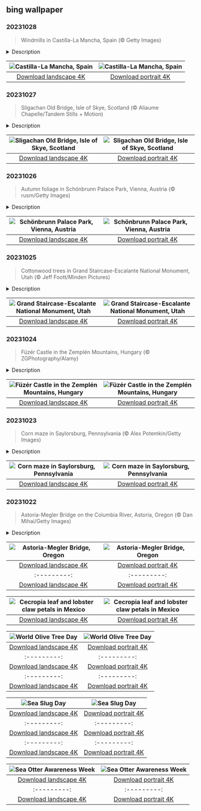## bing wallpaper

### 20231028

> Windmills in Castilla-La Mancha, Spain (© Getty Images)

<details>
<summary>Description</summary>

> In the Spanish town of Consuegra, echoes linger of the adventures of Don Quixote, the hero of Miguel de Cervantes' epic novel. This tourist destination in Castilla-La Mancha is famous for its rocky ridge, known as Cerro Calderico, crowned with 12 white windmills. The windmills are thought to have inspired Cervantes to write the famous scene in which Don Quixote mistakes them for an army of giants. With their stone walls and wooden blades, some date back to the 16th century, when they were built to grind grain.
> 
> Castilla-La Mancha is the third-largest region—after Castile y León and Andalusia—in Spain but one of the least densely populated. The regional capital city, Toledo, has a significant architectural and cultural legacy—including Old Town and the Catedral de Toledo—that led to its designation as a UNESCO World Heritage site in 1986. So, for your next quest, let the windmills of Castilla-La Mancha whisper their timeless tales in your ear.
> 
> 

</details>

| ![Castilla-La Mancha, Spain](https://cn.bing.com/th?id=OHR.FiveWinds_EN-US0292788215_UHD.jpg&pid=hp&w=400&h=224&rs=1&c=4) | ![Castilla-La Mancha, Spain](https://cn.bing.com/th?id=OHR.FiveWinds_EN-US0292788215_1080x1920.jpg&pid=hp&w=155&h=315&rs=1&c=4) |
|:---------:|:---------:|
| [Download landscape 4K](https://cn.bing.com/th?id=OHR.FiveWinds_EN-US0292788215_UHD.jpg) | [Download portrait 4K](https://cn.bing.com/th?id=OHR.FiveWinds_EN-US0292788215_1080x1920.jpg) |

### 20231027

> Sligachan Old Bridge, Isle of Skye, Scotland (© Aliaume Chapelle/Tandem Stills + Motion)

<details>
<summary>Description</summary>

> The enchanting Isle of Skye in Scotland is home to the Sligachan Old Bridge, built by Thomas Telford, a prolific Scottish civil engineer, in the early 1800s. The bridge arches over a river of the same name, and carries only cyclists and pedestrians, while a modern bridge downstream serves cars. From atop the bridge's weathered, mossy stones, travelers can take in the majestic Cuillin Mountains in the distance. According to local tradition, the Sligachan River's water contains a mysterious blessing provided by fairies. Those who dare to immerse their faces in these waters are said to be gifted with timeless beauty.
> 
> 
> 
> 

</details>

| ![Sligachan Old Bridge, Isle of Skye, Scotland](https://cn.bing.com/th?id=OHR.OldBridgeSkye_EN-US0196189617_UHD.jpg&pid=hp&w=400&h=224&rs=1&c=4) | ![Sligachan Old Bridge, Isle of Skye, Scotland](https://cn.bing.com/th?id=OHR.OldBridgeSkye_EN-US0196189617_1080x1920.jpg&pid=hp&w=155&h=315&rs=1&c=4) |
|:---------:|:---------:|
| [Download landscape 4K](https://cn.bing.com/th?id=OHR.OldBridgeSkye_EN-US0196189617_UHD.jpg) | [Download portrait 4K](https://cn.bing.com/th?id=OHR.OldBridgeSkye_EN-US0196189617_1080x1920.jpg) |

### 20231026

> Autumn foliage in Schönbrunn Palace Park, Vienna, Austria (© rusm/Getty Images)

<details>
<summary>Description</summary>

> This autumnal scene can be found on the grounds of Schönbrunn Palace, in the Austrian capital, Vienna. It was the summer residence of the ruling Habsburg emperors from the 18th century to 1918, having been redeveloped by Empress Maria Theresa in the 1740s. Complemented by its lush gardens, which house the world's oldest existing public zoo, the palace itself is a gem of Europe's opulent Baroque era. Schönbrunn Palace Park has been open to the public since 1779 and both it and the palace, now under the ownership of the Austrian government, are listed as a UNESCO World Heritage Site. This leaf-strewn path offers an escape from the bustling city. So, take a stroll on this enchanting estate and let yourself be transported to centuries past.
> 
> 
> 
> 

</details>

| ![Schönbrunn Palace Park, Vienna, Austria](https://cn.bing.com/th?id=OHR.ViennaAutumn_EN-US0101367282_UHD.jpg&pid=hp&w=400&h=224&rs=1&c=4) | ![Schönbrunn Palace Park, Vienna, Austria](https://cn.bing.com/th?id=OHR.ViennaAutumn_EN-US0101367282_1080x1920.jpg&pid=hp&w=155&h=315&rs=1&c=4) |
|:---------:|:---------:|
| [Download landscape 4K](https://cn.bing.com/th?id=OHR.ViennaAutumn_EN-US0101367282_UHD.jpg) | [Download portrait 4K](https://cn.bing.com/th?id=OHR.ViennaAutumn_EN-US0101367282_1080x1920.jpg) |

### 20231025

> Cottonwood trees in Grand Staircase-Escalante National Monument, Utah (© Jeff Foott/Minden Pictures)

<details>
<summary>Description</summary>

> The Grand Staircase–Escalante National Monument is an untamed wilderness of cliffs and canyons in the heart of southern Utah. The Grand Staircase is a sequence of five majestic sandstone cliffs, rising approximately 5,500 feet across the expanse of the monument. Each step records a different era in Earth's geological history, a vast showcase of changes over 200 million years. Archaeologists have found prehistoric artifacts, petrified wood, and dinosaur fossils which are over 75 million years old. In human history, the Ancestral Puebloan and Fremont people mastered the art of farming in this challenging terrain. They constructed granaries to store and preserve their harvests. Today, it is a popular getaway for nature enthusiasts and travelers seeking adventure.
> 
> 
> 
> 

</details>

| ![Grand Staircase-Escalante National Monument, Utah](https://cn.bing.com/th?id=OHR.GrandStaircase_EN-US9984560349_UHD.jpg&pid=hp&w=400&h=224&rs=1&c=4) | ![Grand Staircase-Escalante National Monument, Utah](https://cn.bing.com/th?id=OHR.GrandStaircase_EN-US9984560349_1080x1920.jpg&pid=hp&w=155&h=315&rs=1&c=4) |
|:---------:|:---------:|
| [Download landscape 4K](https://cn.bing.com/th?id=OHR.GrandStaircase_EN-US9984560349_UHD.jpg) | [Download portrait 4K](https://cn.bing.com/th?id=OHR.GrandStaircase_EN-US9984560349_1080x1920.jpg) |

### 20231024

> Füzér Castle in the Zemplén Mountains, Hungary (© ZGPhotography/Alamy)

<details>
<summary>Description</summary>

> Hungary is a country blessed with stunning landscapes and a host of historic castles. From the opulent Buda Castle in Budapest, with its commanding views of the Danube, to Eger Castle, renowned for its heroic defense against the Turks, each site has a story to tell.
> 
> Our homepage image shows one such stronghold, Füzér Castle, which crowns the Zemplén Mountains near Hungary's northern border and dates back to the 13th century. Perched at an elevation of over 1,800 feet above sea level, this castle stands on a mountain of volcanic origin. Here, within its ancient stone walls, the crown of Hungary was hidden following the country's defeat by the Ottoman Empire in the 1526 Battle of Mohács. After years of ruin, the castle's chapel was restored in 2016, and the keep was rebuilt to its former glory.
> 
> 

</details>

| ![Füzér Castle in the Zemplén Mountains, Hungary](https://cn.bing.com/th?id=OHR.FuzerCastle_EN-US9918819618_UHD.jpg&pid=hp&w=400&h=224&rs=1&c=4) | ![Füzér Castle in the Zemplén Mountains, Hungary](https://cn.bing.com/th?id=OHR.FuzerCastle_EN-US9918819618_1080x1920.jpg&pid=hp&w=155&h=315&rs=1&c=4) |
|:---------:|:---------:|
| [Download landscape 4K](https://cn.bing.com/th?id=OHR.FuzerCastle_EN-US9918819618_UHD.jpg) | [Download portrait 4K](https://cn.bing.com/th?id=OHR.FuzerCastle_EN-US9918819618_1080x1920.jpg) |

### 20231023

> Corn maze in Saylorsburg, Pennsylvania (© Alex Potemkin/Getty Images)

<details>
<summary>Description</summary>

> All hail Mazezilla, a massive maze of corn found in the Poconos region of Pennsylvania. Spread over 11 acres, there is a different one to solve every year, making it a popular attraction each September and October for those who enjoy perplexing challenges on a giant scale.
> 
> Corn mazes have been a fall tradition in the US since 1993. Farmers meticulously plan their maze production, design, and marketing strategies. The designs come in many forms, including complex geometric shapes, fictional characters, and spooky imagery. So, how do you prefer your corn? Grilled, boiled, or as a bewildering labyrinth?
> 
> 

</details>

| ![Corn maze in Saylorsburg, Pennsylvania](https://cn.bing.com/th?id=OHR.PoconosMaze_EN-US4210947594_UHD.jpg&pid=hp&w=400&h=224&rs=1&c=4) | ![Corn maze in Saylorsburg, Pennsylvania](https://cn.bing.com/th?id=OHR.PoconosMaze_EN-US4210947594_1080x1920.jpg&pid=hp&w=155&h=315&rs=1&c=4) |
|:---------:|:---------:|
| [Download landscape 4K](https://cn.bing.com/th?id=OHR.PoconosMaze_EN-US4210947594_UHD.jpg) | [Download portrait 4K](https://cn.bing.com/th?id=OHR.PoconosMaze_EN-US4210947594_1080x1920.jpg) |

### 20231022

> Astoria-Megler Bridge on the Columbia River, Astoria, Oregon (© Dan Mihai/Getty Images)

<details>
<summary>Description</summary>

> Imagine traveling for nearly two years across plains, mountains, and forests and finally arriving at this setting, where the mighty Columbia River empties into the Pacific near present-day Astoria, Oregon. That is the sight that greeted explorers Meriwether Lewis and William Clark in 1805 at the halfway point of their legendary 8,000-mile North American expedition that originated near St. Louis.
> 
> The expedition's success opened the way for further exploration and development of the Pacific Northwest and by 1811, Fort Astoria, the first US-owned settlement on the West Coast, was established. Oregon became the 33rd state in 1859. The Astoria-Megler Bridge opened in 1966, the final piece connecting Los Angeles to Olympia, Washington, via US Route 101.
> 
> Water from seven states and two Canadian provinces flows through the Columbia, passing under the 4-mile structure, the longest continuous truss bridge in North America.

</details>

| ![Astoria-Megler Bridge, Oregon](https://cn.bing.com/th?id=OHR.AstoriaBridge_EN-US9518437970_UHD.jpg&pid=hp&w=400&h=224&rs=1&c=4) | ![Astoria-Megler Bridge, Oregon](https://cn.bing.com/th?id=OHR.AstoriaBridge_EN-US9518437970_1080x1920.jpg&pid=hp&w=155&h=315&rs=1&c=4) |
|:---------:|:---------:|
| [Download landscape 4K](https://cn.bing.com/th?id=OHR.AstoriaBridge_EN-US9518437970_UHD.jpg) | [Download portrait 4K](https://cn.bing.com/th?id=OHR.AstoriaBridge_EN-US9518437970_1080x1920.jpg) |ska_EN-US1478138954_1080x1920.jpg) |R.SpreadsheetDay_EN-US1385391820_UHD.jpg) | [Download portrait 4K](https://cn.bing.com/th?id=OHR.SpreadsheetDay_EN-US1385391820_1080x1920.jpg) |R.GoldenEnchantments_EN-US1308880623_1080x1920.jpg) |77107553_UHD.jpg) | [Download portrait 4K](https://cn.bing.com/th?id=OHR.RingEclipse_EN-US1077107553_1080x1920.jpg) |Download portrait 4K](https://cn.bing.com/th?id=OHR.ViesteItaly_EN-US0948108910_1080x1920.jpg) |ing.com/th?id=OHR.EagleTree_EN-US8588984234_1080x1920.jpg) |d portrait 4K](https://cn.bing.com/th?id=OHR.SurfSanDiego_EN-US0761983664_1080x1920.jpg) |?id=OHR.CormorantBridge_EN-US1902862286_1080x1920.jpg) |om/th?id=OHR.AmericanWetlands_EN-US1844827155_1080x1920.jpg&pid=hp&w=155&h=315&rs=1&c=4) |
|:---------:|:---------:|
| [Download landscape 4K](https://cn.bing.com/th?id=OHR.AmericanWetlands_EN-US1844827155_UHD.jpg) | [Download portrait 4K](https://cn.bing.com/th?id=OHR.AmericanWetlands_EN-US1844827155_1080x1920.jpg) |9784_UHD.jpg) | [Download portrait 4K](https://cn.bing.com/th?id=OHR.RedPlanetDay_EN-US9693219784_1080x1920.jpg) |r claw is often cultivated as an ornamental plant for tropical gardens. Gardeners looking to attract birds love the Heliconia because its plentiful nectar draws hummingbirds to its downward-facing flowers. Those same flowers have special recognition in Bolivia as 'patujú,' the national flower, which appears on one of the country's flags.
> 
> 

</details>

| ![Cecropia leaf and lobster claw petals in Mexico](https://cn.bing.com/th?id=OHR.Cecropia_EN-US9602789937_UHD.jpg&pid=hp&w=400&h=224&rs=1&c=4) | ![Cecropia leaf and lobster claw petals in Mexico](https://cn.bing.com/th?id=OHR.Cecropia_EN-US9602789937_1080x1920.jpg&pid=hp&w=155&h=315&rs=1&c=4) |
|:---------:|:---------:|
| [Download landscape 4K](https://cn.bing.com/th?id=OHR.Cecropia_EN-US9602789937_UHD.jpg) | [Download portrait 4K](https://cn.bing.com/th?id=OHR.Cecropia_EN-US9602789937_1080x1920.jpg) |though olive trees do not grow very tall, usually no more than 30 feet, they live a very long time. One of the oldest known trees in the world, in Portugal, is believed to be 3,350 years old. Many live for millennia, their trunks growing thick and gnarled, and their branches bearing fruit century after century. As civilizations rise and fall around them, these hardy trees remain resilient and steadfast.
> 
> 

</details>

| ![World Olive Tree Day](https://cn.bing.com/th?id=OHR.OliveTreeDay_EN-US9460125670_UHD.jpg&pid=hp&w=400&h=224&rs=1&c=4) | ![World Olive Tree Day](https://cn.bing.com/th?id=OHR.OliveTreeDay_EN-US9460125670_1080x1920.jpg&pid=hp&w=155&h=315&rs=1&c=4) |
|:---------:|:---------:|
| [Download landscape 4K](https://cn.bing.com/th?id=OHR.OliveTreeDay_EN-US9460125670_UHD.jpg) | [Download portrait 4K](https://cn.bing.com/th?id=OHR.OliveTreeDay_EN-US9460125670_1080x1920.jpg) |pid=hp&w=155&h=315&rs=1&c=4) |
|:---------:|:---------:|
| [Download landscape 4K](https://cn.bing.com/th?id=OHR.MonksMound_EN-US9323884241_UHD.jpg) | [Download portrait 4K](https://cn.bing.com/th?id=OHR.MonksMound_EN-US9323884241_1080x1920.jpg) |](https://cn.bing.com/th?id=OHR.Calacas_EN-US6430903741_UHD.jpg) | [Download portrait 4K](https://cn.bing.com/th?id=OHR.Calacas_EN-US6430903741_1080x1920.jpg) |.com/th?id=OHR.SealRiver_EN-US6267835630_1080x1920.jpg&pid=hp&w=155&h=315&rs=1&c=4) |
|:---------:|:---------:|
| [Download landscape 4K](https://cn.bing.com/th?id=OHR.SealRiver_EN-US6267835630_UHD.jpg) | [Download portrait 4K](https://cn.bing.com/th?id=OHR.SealRiver_EN-US6267835630_1080x1920.jpg) |e a more fitting name. Someone call Terry.
> 
> 

</details>

| ![Sea Slug Day](https://cn.bing.com/th?id=OHR.SeaAngel_EN-US5531672696_UHD.jpg&pid=hp&w=400&h=224&rs=1&c=4) | ![Sea Slug Day](https://cn.bing.com/th?id=OHR.SeaAngel_EN-US5531672696_1080x1920.jpg&pid=hp&w=155&h=315&rs=1&c=4) |
|:---------:|:---------:|
| [Download landscape 4K](https://cn.bing.com/th?id=OHR.SeaAngel_EN-US5531672696_UHD.jpg) | [Download portrait 4K](https://cn.bing.com/th?id=OHR.SeaAngel_EN-US5531672696_1080x1920.jpg) |OHR.DarkSkyAcadia_EN-US6966527964_1080x1920.jpg) |.bing.com/th?id=OHR.GoldenJellyfish_EN-US6743816471_1080x1920.jpg&pid=hp&w=155&h=315&rs=1&c=4) |
|:---------:|:---------:|
| [Download landscape 4K](https://cn.bing.com/th?id=OHR.GoldenJellyfish_EN-US6743816471_UHD.jpg) | [Download portrait 4K](https://cn.bing.com/th?id=OHR.GoldenJellyfish_EN-US6743816471_1080x1920.jpg) |ng.com/th?id=OHR.LastDollarRoad_EN-US7923638318_UHD.jpg&pid=hp&w=400&h=224&rs=1&c=4) | ![First day of autumn](https://cn.bing.com/th?id=OHR.LastDollarRoad_EN-US7923638318_1080x1920.jpg&pid=hp&w=155&h=315&rs=1&c=4) |
|:---------:|:---------:|
| [Download landscape 4K](https://cn.bing.com/th?id=OHR.LastDollarRoad_EN-US7923638318_UHD.jpg) | [Download portrait 4K](https://cn.bing.com/th?id=OHR.LastDollarRoad_EN-US7923638318_1080x1920.jpg) |ppers who hunted otters to near extinction before they were protected by law. Although sea otter populations have rebounded, they are still considered endangered. Otters live along the Pacific Coast of North America, from California up to Alaska. Although they can walk on land, they almost never find the need or desire to, even when it's nap time. When they're ready for a snooze, they'll raft up, wrap themselves in a strand of kelp to keep them from drifting away, and recline on the world's biggest waterbed.

</details>

| ![Sea Otter Awareness Week](https://cn.bing.com/th?id=OHR.SitkaOtters_EN-US7714053956_UHD.jpg&pid=hp&w=400&h=224&rs=1&c=4) | ![Sea Otter Awareness Week](https://cn.bing.com/th?id=OHR.SitkaOtters_EN-US7714053956_1080x1920.jpg&pid=hp&w=155&h=315&rs=1&c=4) |
|:---------:|:---------:|
| [Download landscape 4K](https://cn.bing.com/th?id=OHR.SitkaOtters_EN-US7714053956_UHD.jpg) | [Download portrait 4K](https://cn.bing.com/th?id=OHR.SitkaOtters_EN-US7714053956_1080x1920.jpg) |oo_EN-US7569665443_UHD.jpg&pid=hp&w=400&h=224&rs=1&c=4) | ![World Bamboo Day](https://cn.bing.com/th?id=OHR.ArashiyamaBamboo_EN-US7569665443_1080x1920.jpg&pid=hp&w=155&h=315&rs=1&c=4) |
|:---------:|:---------:|
| [Download landscape 4K](https://cn.bing.com/th?id=OHR.ArashiyamaBamboo_EN-US7569665443_UHD.jpg) | [Download portrait 4K](https://cn.bing.com/th?id=OHR.ArashiyamaBamboo_EN-US7569665443_1080x1920.jpg) |